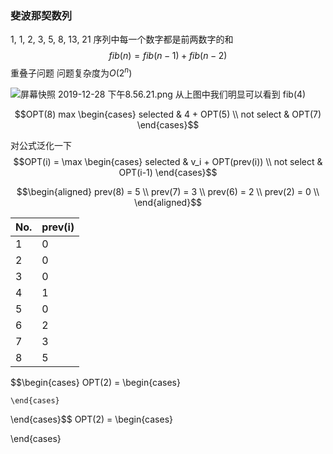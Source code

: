 ### 斐波那契数列
1, 1, 2, 3, 5, 8, 13, 21 
序列中每一个数字都是前两数字的和
$$ fib(n) = fib(n-1) + fib(n-2)$$
重叠子问题
问题复杂度为$O(2^n)$

![屏幕快照 2019-12-28 下午8.56.21.png](https://upload-images.jianshu.io/upload_images/8207483-0b9d8a7d76121848.png?imageMogr2/auto-orient/strip%7CimageView2/2/w/1240)
从上图中我们明显可以看到 fib(4)

$$OPT(8) max \begin{cases}
    selected & 4 + OPT(5) \\
    not select & OPT(7)
\end{cases}$$

对公式泛化一下
$$OPT(i) = \max \begin{cases}
    selected & v_i + OPT(prev(i)) \\
    not select & OPT(i-1)
\end{cases}$$

$$\begin{aligned}
    prev(8) = 5 \\
    prev(7) = 3 \\
    prev(6) = 2 \\
    prev(2) = 0 \\
\end{aligned}$$

|  No. | prev(i)   |
|---|---|
|  1 | 0   |
|  2 | 0   |
|  3 | 0   |
|  4 | 1   |
|  5 | 0   |
|  6 | 2   |
|  7 | 3   |
|  8 | 5   |


$$\begin{cases}
    OPT(2) = \begin{cases}
        
    \end{cases}
\end{cases}$$
OPT(2) = \begin{cases}
    
\end{cases}
